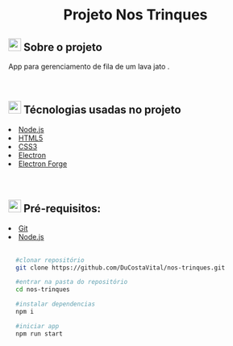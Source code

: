 <h1 align="center" >Projeto Nos Trinques</h1>

<h2><img style="height: 25px" src="https://github.githubassets.com/images/icons/emoji/unicode/1f4d1.png" />  Sobre o projeto</h2>
<p>App para gerenciamento de fila de um lava jato .</p>

<br />

<h2><img style="height: 25px" src="https://github.githubassets.com/images/icons/emoji/unicode/1f680.png" /> Técnologias usadas no projeto</h2>

<li><a href="https://nodejs.org/en/" href="https://nodejs.org/en/">Node.js</a></li>
<li><a href="https://expressjs.com/" href="https://developer.mozilla.org/en-US/docs/Glossary/HTML5">HTML5</a></li>
<li><a href="https://www.prisma.io/" href="https://developer.mozilla.org/en-US/docs/Web/CSS">CSS3</a></li>
<li><a href="https://www.electronjs.org/">Electron</a></li>
<li><a href="https://www.electronforge.io
">Electron Forge</a></li>
<br>

<br>

<h2><img style="height: 25px" src="https://github.githubassets.com/images/icons/emoji/unicode/2139.png" />  Pré-requisitos: </h2>
<li><a href="https://git-scm.com/">Git</a></li>
<li><a href="https://nodejs.org/en/">Node.js</a></li>

<br>

```bash
  #clonar repositório
  git clone https://github.com/DuCostaVital/nos-trinques.git

  #entrar na pasta do repositório
  cd nos-trinques

  #instalar dependencias
  npm i 

  #iniciar app
  npm run start

```